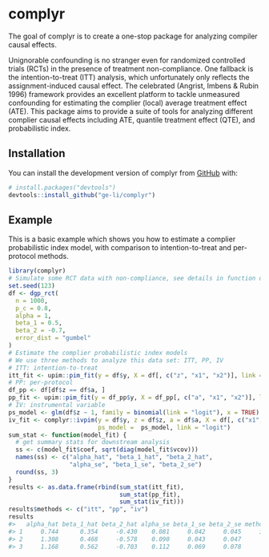 
<!-- README.md is generated from README.Rmd. Please edit that file -->

# complyr

<!-- badges: start -->
<!-- badges: end -->

The goal of complyr is to create a one-stop package for analyzing
compiler causal effects.

Unignorable confounding is no stranger even for randomized controlled
trials (RCTs) in the presence of treatment non-compliance. One fallback
is the intention-to-treat (ITT) analysis, which unfortunately only
reflects the assignment-induced causal effect. The celebrated (Angrist,
Imbens & Rubin 1996) framework provides an excellent platform to tackle
unmeasured confounding for estimating the complier (local) average
treatment effect (ATE). This package aims to provide a suite of tools
for analyzing different complier causal effects including ATE, quantile
treatment effect (QTE), and probabilistic index.

## Installation

You can install the development version of complyr from
[GitHub](https://github.com/) with:

``` r
# install.packages("devtools")
devtools::install_github("ge-li/complyr")
```

## Example

This is a basic example which shows you how to estimate a complier
probabilistic index model, with comparison to intention-to-treat and
per-protocol methods.

``` r
library(complyr)
# Simulate some RCT data with non-compliance, see details in function docs. 
set.seed(123)
df <- dgp_rct(
  n = 1000,
  p_c = 0.8,
  alpha = 1,
  beta_1 = 0.5,
  beta_2 = -0.7,
  error_dist = "gumbel"
)
# Estimate the complier probabilistic index models
# We use three methods to analyze this data set: ITT, PP, IV
# ITT: intention-to-treat
itt_fit <- upim::pim_fit(y = df$y, X = df[, c("z", "x1", "x2")], link = "logit")
# PP: per-protocol
df_pp <- df[df$z == df$a, ]
pp_fit <- upim::pim_fit(y = df_pp$y, X = df_pp[, c("a", "x1", "x2")], link = "logit")
# IV: instrumental variable
ps_model <- glm(df$z ~ 1, family = binomial(link = "logit"), x = TRUE)
iv_fit <- complyr::ivpim(y = df$y, z = df$z, a = df$a, X = df[, c("x1", "x2")], 
                         ps_model =  ps_model, link = "logit")
sum_stat <- function(model_fit) {
  # get summary stats for downstream analysis
  ss <- c(model_fit$coef, sqrt(diag(model_fit$vcov)))
  names(ss) <- c("alpha_hat", "beta_1_hat", "beta_2_hat",
                 "alpha_se", "beta_1_se", "beta_2_se")
  round(ss, 3)
}
results <- as.data.frame(rbind(sum_stat(itt_fit),
                               sum_stat(pp_fit),
                               sum_stat(iv_fit)))
results$methods <- c("itt", "pp", "iv")
results
#>   alpha_hat beta_1_hat beta_2_hat alpha_se beta_1_se beta_2_se methods
#> 1     0.744      0.354     -0.430    0.081     0.042     0.045     itt
#> 2     1.308      0.468     -0.578    0.090     0.043     0.047      pp
#> 3     1.168      0.562     -0.703    0.112     0.069     0.078      iv
```
